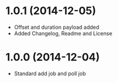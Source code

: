 1.0.1 (2014-12-05)
==================
- Offset and duration payload added
- Added Changelog, Readme and License

1.0.0 (2014-12-04)
==================
- Standard add job and poll job
